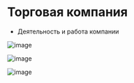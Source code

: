 # Торговая компания
- Деятельность и работа компании


![image](https://github.com/user-attachments/assets/ee373b07-a0a7-429f-ae6f-d89250909f85)


![image](https://github.com/user-attachments/assets/bd644744-1b90-4acf-b1ba-ac12f333cfe6)


![image](https://github.com/user-attachments/assets/58bf0b59-9a49-4547-93c7-2cec402c8ae8)



